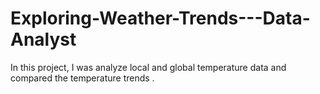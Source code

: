# Exploring-Weather-Trends---Data-Analyst
In this project, I was analyze local and global temperature data and compared the temperature trends .
